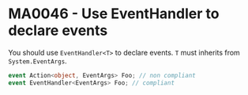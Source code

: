 # MA0046 - Use EventHandler<T> to declare events

You should use `EventHandler<T>` to declare events. `T` must inherits from `System.EventArgs`.

````csharp
event Action<object, EventArgs> Foo; // non compliant
event EventHandler<EventArgs> Foo; // compliant
````